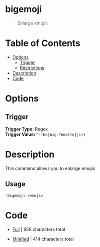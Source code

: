 # bigemoji

> Enlarge emojis

# Table of Contents
* [Options](#Options)
	* [Trigger](##Trigger)
	* [Restrictions](##Restrictions)
* [Description](#Description)
* [Code](#Code)

# Options
## Trigger
**Trigger Type:** Regex<br>
**Trigger Value:** `^-(be|big-?emo(te|ji))`<br>


# Description
This command allows you to enlarge emojis

## Usage
`-bigemoji <emoji>`

# Code
* [Full](./bigemoji/bigemoji.cc.go) | 658 characters total<br>

* [Minified](./bigemoji.minified.go) | 414 characters total<br>